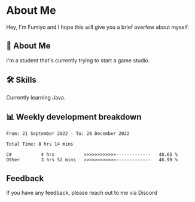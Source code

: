 
# About Me

Hey, I'm Fumiyo and I hope this will give you a brief overfew about myself.


## 🚀 About Me
I'm a student that's currently trying to start a game studio.


## 🛠 Skills

Currently learning Java.


## 📊 Weekly development breakdown
<!--START_SECTION:waka-->

```text
From: 21 September 2022 - To: 28 December 2022

Total Time: 8 hrs 14 mins

C#           4 hrs           >>>>>>>>>>>>-------------   48.65 %
Other        3 hrs 52 mins   >>>>>>>>>>>>-------------   46.99 %
```

<!--END_SECTION:waka-->


## Feedback

If you have any feedback, please reach out to me via Discord
